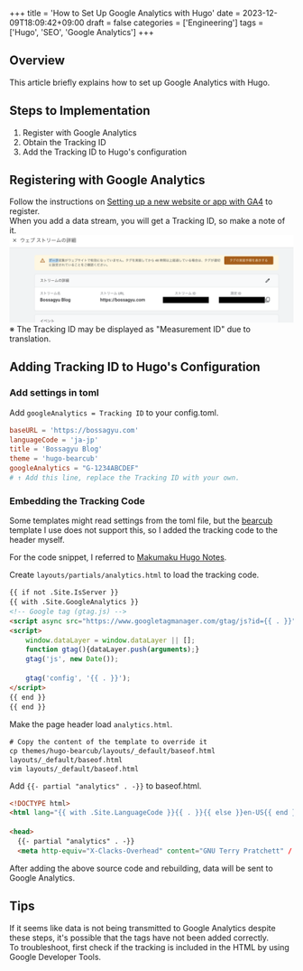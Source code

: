 +++
title = 'How to Set Up Google Analytics with Hugo'
date = 2023-12-09T18:09:42+09:00
draft = false
categories = ['Engineering']
tags = ['Hugo', 'SEO', 'Google Analytics']
+++

## Overview
This article briefly explains how to set up Google Analytics with Hugo.

## Steps to Implementation
1. Register with Google Analytics
2. Obtain the Tracking ID
3. Add the Tracking ID to Hugo's configuration

## Registering with Google Analytics
Follow the instructions on [Setting up a new website or app with GA4](https://support.google.com/analytics/answer/9304153?hl=ja) to register.  
When you add a data stream, you will get a Tracking ID, so make a note of it.
![Add Data Stream Screen](img-003-001.png)
※ The Tracking ID may be displayed as "Measurement ID" due to translation.

## Adding Tracking ID to Hugo's Configuration
### Add settings in toml
Add `googleAnalytics = Tracking ID` to your config.toml.

```toml
baseURL = 'https://bossagyu.com'
languageCode = 'ja-jp'
title = 'Bossagyu Blog'
theme = 'hugo-bearcub'
googleAnalytics = "G-1234ABCDEF"
# ↑ Add this line, replace the Tracking ID with your own.
```

### Embedding the Tracking Code
Some templates might read settings from the toml file, but the [bearcub](https://github.com/clente/hugo-bearcub/tree/main) template I use does not support this, so I added the tracking code to the header myself.

For the code snippet, I referred to [Makumaku Hugo Notes](https://github.com/clente/hugo-bearcub/tree/main).

Create `layouts/partials/analytics.html` to load the tracking code.

```html
{{ if not .Site.IsServer }}
{{ with .Site.GoogleAnalytics }}
<!-- Google tag (gtag.js) -->
<script async src="https://www.googletagmanager.com/gtag/js?id={{ . }}"></script>
<script>
    window.dataLayer = window.dataLayer || [];
    function gtag(){dataLayer.push(arguments);}
    gtag('js', new Date());

    gtag('config', '{{ . }}');
</script>
{{ end }}
{{ end }}
```

Make the page header load `analytics.html`.

```shell
# Copy the content of the template to override it
cp themes/hugo-bearcub/layouts/_default/baseof.html layouts/_default/baseof.html 
vim layouts/_default/baseof.html 
```

Add `{{- partial "analytics" . -}}` to baseof.html.

```html
<!DOCTYPE html>
<html lang="{{ with .Site.LanguageCode }}{{ . }}{{ else }}en-US{{ end }}">

<head>
  {{- partial "analytics" . -}}
  <meta http-equiv="X-Clacks-Overhead" content="GNU Terry Pratchett" /
```

After adding the above source code and rebuilding, data will be sent to Google Analytics.

## Tips

If it seems like data is not being transmitted to Google Analytics despite these steps, it's possible that the tags have not been added correctly.  
To troubleshoot, first check if the tracking is included in the HTML by using Google Developer Tools.